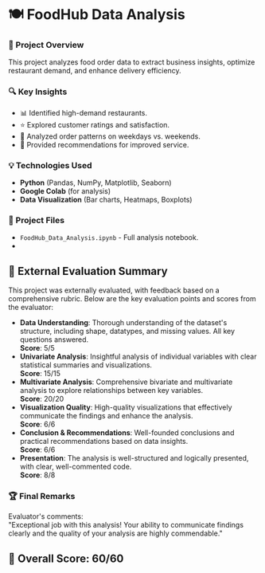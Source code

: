 # 🍽️ FoodHub Data Analysis
### 📌 Project Overview
This project analyzes food order data to extract business insights, optimize restaurant demand, and enhance delivery efficiency.

### 🔍 Key Insights
- 📊 Identified high-demand restaurants.
- ⭐ Explored customer ratings and satisfaction.
- 📅 Analyzed order patterns on weekdays vs. weekends.
- 🚀 Provided recommendations for improved service.

### 💡 Technologies Used
- **Python** (Pandas, NumPy, Matplotlib, Seaborn)
- **Google Colab** (for analysis)
- **Data Visualization** (Bar charts, Heatmaps, Boxplots)

### 📁 Project Files
- `FoodHub_Data_Analysis.ipynb` - Full analysis notebook.
- 
## 📝 External Evaluation Summary
This project was externally evaluated, with feedback based on a comprehensive rubric. Below are the key evaluation points and scores from the evaluator:

- **Data Understanding**: Thorough understanding of the dataset's structure, including shape, datatypes, and missing values. All key questions answered.  
  **Score**: 5/5
- **Univariate Analysis**: Insightful analysis of individual variables with clear statistical summaries and visualizations.  
  **Score**: 15/15
- **Multivariate Analysis**: Comprehensive bivariate and multivariate analysis to explore relationships between key variables.  
  **Score**: 20/20
- **Visualization Quality**: High-quality visualizations that effectively communicate the findings and enhance the analysis.  
  **Score**: 6/6
- **Conclusion & Recommendations**: Well-founded conclusions and practical recommendations based on data insights.  
  **Score**: 6/6
- **Presentation**: The analysis is well-structured and logically presented, with clear, well-commented code.  
  **Score**: 8/8

### 🏆 Final Remarks
Evaluator's comments:  
"Exceptional job with this analysis! Your ability to communicate findings clearly and the quality of your analysis are highly commendable."

## 🏅 Overall Score: **60/60**




